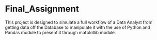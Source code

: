 # Final_Assignment
This project is designed to simulate a full workflow of a Data Analyst from getting data off the Database to manipulate it with the use of Python and Pandas module to present it through matplotlib module.
